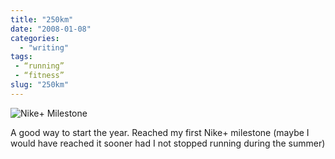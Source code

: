 ```yaml
---
title: "250km"
date: "2008-01-08"
categories:
  - "writing"
tags:
 - “running”
 - “fitness”
slug: "250km"
---
```


![Nike+ Milestone](/images/2178147519.jpg)

A good way to start the year. Reached my first Nike+ milestone (maybe I would have reached it sooner had I not stopped running during the summer)
